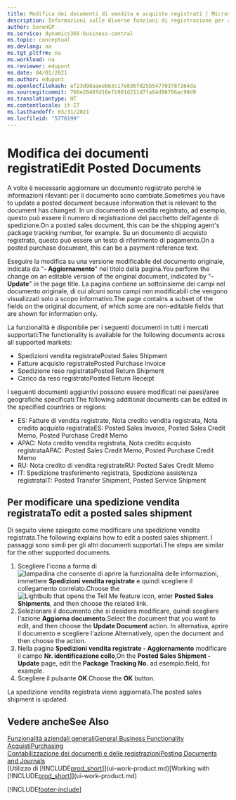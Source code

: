 ```yaml
---
title: Modifica dei documenti di vendita e acquisto registrati | Microsoft Docs
description: Informazioni sulle diverse funzioni di registrazione per registrare documenti di acquisto e sul modo in cui aggiornare documenti registrati.
author: SorenGP
ms.service: dynamics365-business-central
ms.topic: conceptual
ms.devlang: na
ms.tgt_pltfrm: na
ms.workload: na
ms.reviewer: edupont
ms.date: 04/01/2021
ms.author: edupont
ms.openlocfilehash: ef23d98aaeeb63c17e836fd25b547703787264da
ms.sourcegitcommit: 766e2840fd16efb901d211d7fa64d96766ac99d9
ms.translationtype: HT
ms.contentlocale: it-IT
ms.lasthandoff: 03/31/2021
ms.locfileid: "5776199"
---
```

# <a name="edit-posted-documents"></a><span data-ttu-id="30f49-103">Modifica dei documenti registrati</span><span class="sxs-lookup"><span data-stu-id="30f49-103">Edit Posted Documents</span></span>

<span data-ttu-id="30f49-104">A volte è necessario aggiornare un documento registrato perché le informazioni rilevanti per il documento sono cambiate.</span><span class="sxs-lookup"><span data-stu-id="30f49-104">Sometimes you have to update a posted document because information that is relevant to the document has changed.</span></span> <span data-ttu-id="30f49-105">In un documento di vendita registrato, ad esempio, questo può essere il numero di registrazione del pacchetto dell'agente di spedizione.</span><span class="sxs-lookup"><span data-stu-id="30f49-105">On a posted sales document, this can be the shipping agent's package tracking number, for example.</span></span> <span data-ttu-id="30f49-106">Su un documento di acquisto registrato, questo può essere un testo di riferimento di pagamento.</span><span class="sxs-lookup"><span data-stu-id="30f49-106">On a posted purchase document, this can be a payment reference text.</span></span>

<span data-ttu-id="30f49-107">Eseguire la modifica su una versione modificabile del documento originale, indicata da "**- Aggiornamento**" nel titolo della pagina.</span><span class="sxs-lookup"><span data-stu-id="30f49-107">You perform the change on an editable version of the original document, indicated by "**- Update**" in the page title.</span></span> <span data-ttu-id="30f49-108">La pagina contiene un sottoinsieme dei campi nel documento originale, di cui alcuni sono campi non modificabili che vengono visualizzati solo a scopo informativo.</span><span class="sxs-lookup"><span data-stu-id="30f49-108">The page contains a subset of the fields on the original document, of which some are non-editable fields that are shown for information only.</span></span>

<span data-ttu-id="30f49-109">La funzionalità è disponibile per i seguenti documenti in tutti i mercati supportati:</span><span class="sxs-lookup"><span data-stu-id="30f49-109">The functionality is available for the following documents across all supported markets:</span></span>

- <span data-ttu-id="30f49-110">Spedizioni vendita registrate</span><span class="sxs-lookup"><span data-stu-id="30f49-110">Posted Sales Shipment</span></span>
- <span data-ttu-id="30f49-111">Fatture acquisto registrate</span><span class="sxs-lookup"><span data-stu-id="30f49-111">Posted Purchase Invoice</span></span>
- <span data-ttu-id="30f49-112">Spedizione reso registrata</span><span class="sxs-lookup"><span data-stu-id="30f49-112">Posted Return Shipment</span></span>
- <span data-ttu-id="30f49-113">Carico da reso registrato</span><span class="sxs-lookup"><span data-stu-id="30f49-113">Posted Return Receipt</span></span>

<span data-ttu-id="30f49-114">I seguenti documenti aggiuntivi possono essere modificati nei paesi/aree geografiche specificati:</span><span class="sxs-lookup"><span data-stu-id="30f49-114">The following additional documents can be edited in the specified countries or regions:</span></span>

- <span data-ttu-id="30f49-115">ES: Fatture di vendita registrate, Nota credito vendita registrata, Nota credito acquisto registrata</span><span class="sxs-lookup"><span data-stu-id="30f49-115">ES: Posted Sales Invoice, Posted Sales Credit Memo, Posted Purchase Credit Memo</span></span>
- <span data-ttu-id="30f49-116">APAC: Nota credito vendita registrata, Nota credito acquisto registrata</span><span class="sxs-lookup"><span data-stu-id="30f49-116">APAC: Posted Sales Credit Memo, Posted Purchase Credit Memo</span></span>
- <span data-ttu-id="30f49-117">RU: Nota credito di vendita registrate</span><span class="sxs-lookup"><span data-stu-id="30f49-117">RU: Posted Sales Credit Memo</span></span>
- <span data-ttu-id="30f49-118">IT: Spedizione trasferimento registrata, Spedizione assistenza registrata</span><span class="sxs-lookup"><span data-stu-id="30f49-118">IT: Posted Transfer Shipment, Posted Service Shipment</span></span>

## <a name="to-edit-a-posted-sales-shipment"></a><span data-ttu-id="30f49-119">Per modificare una spedizione vendita registrata</span><span class="sxs-lookup"><span data-stu-id="30f49-119">To edit a posted sales shipment</span></span>

<span data-ttu-id="30f49-120">Di seguito viene spiegato come modificare una spedizione vendita registrata.</span><span class="sxs-lookup"><span data-stu-id="30f49-120">The following explains how to edit a posted sales shipment.</span></span> <span data-ttu-id="30f49-121">I passaggi sono simili per gli altri documenti supportati.</span><span class="sxs-lookup"><span data-stu-id="30f49-121">The steps are similar for the other supported documents.</span></span>

1. <span data-ttu-id="30f49-122">Scegliere l'icona a forma di ![lampadina che consente di aprire la funzionalità delle informazioni](media/ui-search/search_small.png "Informazioni sull'operazione che si desidera eseguire"), immettere **Spedizioni vendita registrate** e quindi scegliere il collegamento correlato.</span><span class="sxs-lookup"><span data-stu-id="30f49-122">Choose the ![Lightbulb that opens the Tell Me feature](media/ui-search/search_small.png "Tell me what you want to do") icon, enter **Posted Sales Shipments**, and then choose the related link.</span></span>
2. <span data-ttu-id="30f49-123">Selezionare il documento che si desidera modificare, quindi scegliere l'azione **Aggiorna documento**.</span><span class="sxs-lookup"><span data-stu-id="30f49-123">Select the document that you want to edit, and then choose the **Update Document** action.</span></span> <span data-ttu-id="30f49-124">In alternativa, aprire il documento e scegliere l'azione.</span><span class="sxs-lookup"><span data-stu-id="30f49-124">Alternatively, open the document and then choose the action.</span></span>
3. <span data-ttu-id="30f49-125">Nella pagina **Spedizioni vendita registrate - Aggiornamento** modificare il campo **Nr. identificazione collo**,</span><span class="sxs-lookup"><span data-stu-id="30f49-125">On the **Posted Sales Shipment - Update** page, edit the **Package Tracking No.**</span></span> <span data-ttu-id="30f49-126">ad esempio.</span><span class="sxs-lookup"><span data-stu-id="30f49-126">field, for example.</span></span>
4. <span data-ttu-id="30f49-127">Scegliere il pulsante **OK**.</span><span class="sxs-lookup"><span data-stu-id="30f49-127">Choose the **OK** button.</span></span>

<span data-ttu-id="30f49-128">La spedizione vendita registrata viene aggiornata.</span><span class="sxs-lookup"><span data-stu-id="30f49-128">The posted sales shipment is updated.</span></span>

## <a name="see-also"></a><span data-ttu-id="30f49-129">Vedere anche</span><span class="sxs-lookup"><span data-stu-id="30f49-129">See Also</span></span>

[<span data-ttu-id="30f49-130">Funzionalità aziendali generali</span><span class="sxs-lookup"><span data-stu-id="30f49-130">General Business Functionality</span></span>](ui-across-business-areas.md)  
[<span data-ttu-id="30f49-131">Acquisti</span><span class="sxs-lookup"><span data-stu-id="30f49-131">Purchasing</span></span>](purchasing-manage-purchasing.md)  
[<span data-ttu-id="30f49-132">Contabilizzazione dei documenti e delle registrazioni</span><span class="sxs-lookup"><span data-stu-id="30f49-132">Posting Documents and Journals</span></span>](ui-post-documents-journals.md)  
<span data-ttu-id="30f49-133">[Utilizzo di [!INCLUDE[prod_short](includes/prod_short.md)]](ui-work-product.md)</span><span class="sxs-lookup"><span data-stu-id="30f49-133">[Working with [!INCLUDE[prod_short](includes/prod_short.md)]](ui-work-product.md)</span></span>  


[!INCLUDE[footer-include](includes/footer-banner.md)]